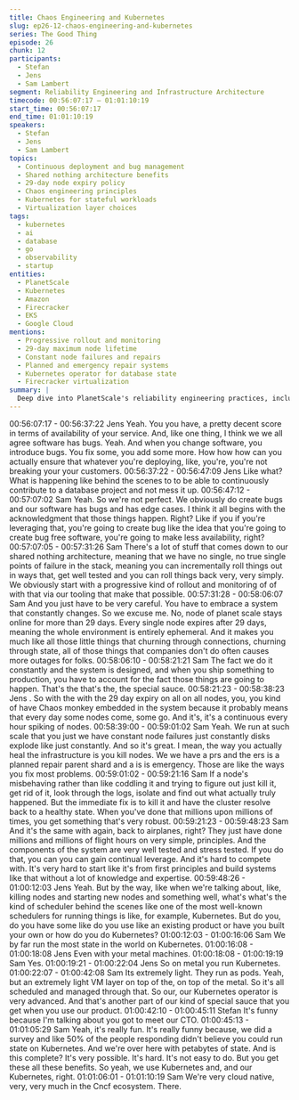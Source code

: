 ```yaml
---
title: Chaos Engineering and Kubernetes
slug: ep26-12-chaos-engineering-and-kubernetes
series: The Good Thing
episode: 26
chunk: 12
participants:
  - Stefan
  - Jens
  - Sam Lambert
segment: Reliability Engineering and Infrastructure Architecture
timecode: 00:56:07:17 – 01:01:10:19
start_time: 00:56:07:17
end_time: 01:01:10:19
speakers:
  - Stefan
  - Jens
  - Sam Lambert
topics:
  - Continuous deployment and bug management
  - Shared nothing architecture benefits
  - 29-day node expiry policy
  - Chaos engineering principles
  - Kubernetes for stateful workloads
  - Virtualization layer choices
tags:
  - kubernetes
  - ai
  - database
  - go
  - observability
  - startup
entities:
  - PlanetScale
  - Kubernetes
  - Amazon
  - Firecracker
  - EKS
  - Google Cloud
mentions:
  - Progressive rollout and monitoring
  - 29-day maximum node lifetime
  - Constant node failures and repairs
  - Planned and emergency repair systems
  - Kubernetes operator for database state
  - Firecracker virtualization
summary: |
  Deep dive into PlanetScale's reliability engineering practices, including their chaos engineering approach with 29-day node expiry, shared nothing architecture, and their advanced use of Kubernetes for running stateful database workloads at scale.
---
```


00:56:07:17 - 00:56:37:22
Jens
Yeah. You you have, a pretty decent score in terms of availability of your service. And, like one
thing, I think we we all agree software has bugs. Yeah. And when you change software, you
introduce bugs. You fix some, you add some more. How how how can you actually ensure that
whatever you're deploying, like, you're, you're not breaking your your customers.
00:56:37:22 - 00:56:47:09
Jens
Like what? What is happening like behind the scenes to to be able to continuously contribute to
a database project and not mess it up.
00:56:47:12 - 00:57:07:02
Sam
Yeah. So we're not perfect. We obviously do create bugs and our software has bugs and has
edge cases. I think it all begins with the acknowledgment that those things happen. Right? Like
if you if you're leveraging that, you're going to create bug like the idea that you're going to create
bug free software, you're going to make less availability, right?
00:57:07:05 - 00:57:31:26
Sam
There's a lot of stuff that comes down to our shared nothing architecture, meaning that we have
no single, no true single points of failure in the stack, meaning you can incrementally roll things
out in ways that, get well tested and you can roll things back very, very simply. We obviously
start with a progressive kind of rollout and monitoring of of with that via our tooling that make
that possible.
00:57:31:28 - 00:58:06:07
Sam
And you just have to be very careful. You have to embrace a system that constantly changes.
So we excuse me. No, node of planet scale stays online for more than 29 days. Every single
node expires after 29 days, meaning the whole environment is entirely ephemeral. And it makes
you much like all those little things that churning through connections, churning through state, all
of those things that companies don't do often causes more outages for folks.
00:58:06:10 - 00:58:21:21
Sam
The fact we do it constantly and the system is designed, and when you ship something to
production, you have to account for the fact those things are going to happen. That's the that's
the, the special sauce.
00:58:21:23 - 00:58:38:23
Jens
. So with the with the 29 day expiry on all on all nodes, you, you kind of have Chaos monkey
embedded in the system because it probably means that every day some nodes come, some
go. And it's, it's a continuous every hour spiking of nodes.
00:58:39:00 - 00:59:01:02
Sam
Yeah. We run at such scale that you just we have constant node failures just constantly disks
explode like just constantly. And so it's great. I mean, the way you actually heal the
infrastructure is you kill nodes. We we have a prs and the ers is a planned repair parent shard
and a is is emergency. Those are like the ways you fix most problems.
00:59:01:02 - 00:59:21:16
Sam
If a node's misbehaving rather than like coddling it and trying to figure out just kill it, get rid of it,
look through the logs, isolate and find out what actually truly happened. But the immediate fix is
to kill it and have the cluster resolve back to a healthy state. When you've done that millions
upon millions of times, you get something that's very robust.
00:59:21:23 - 00:59:48:23
Sam
And it's the same with again, back to airplanes, right? They just have done millions and millions
of flight hours on very simple, principles. And the components of the system are very well tested
and stress tested. If you do that, you can you can gain continual leverage. And it's hard to
compete with. It's very hard to start like it's from first principles and build systems like that
without a lot of knowledge and expertise.
00:59:48:26 - 01:00:12:03
Jens
Yeah. But by the way, like when we're talking about, like, killing nodes and starting new nodes
and something well, what's what's the kind of scheduler behind the scenes like one of the most
well-known schedulers for running things is like, for example, Kubernetes. But do you, do you
have some like do you use like an existing product or have you built your own or how do you do
Kubernetes?
01:00:12:03 - 01:00:16:06
Sam
We by far run the most state in the world on Kubernetes.
01:00:16:08 - 01:00:18:08
Jens
Even with your metal machines.
01:00:18:08 - 01:00:19:19
Sam
Yes.
01:00:19:21 - 01:00:22:04
Jens
So on metal you run Kubernetes.
01:00:22:07 - 01:00:42:08
Sam
Its extremely light. They run as pods. Yeah, but an extremely light VM layer on top of the, on top
of the metal. So it's all scheduled and managed through that. So our, our Kubernetes operator is
very advanced. And that's another part of our kind of special sauce that you get when you use
our product.
01:00:42:10 - 01:00:45:11
Stefan
It's funny because I'm talking about you got to meet our CTO.
01:00:45:13 - 01:01:05:29
Sam
Yeah, it's really fun. It's really funny because, we did a survey and like 50% of the people
responding didn't believe you could run state on Kubernetes. And we're over here with
petabytes of state. And is this complete? It's very possible. It's hard. It's not easy to do. But you
get these all these benefits. So yeah, we use Kubernetes and, and our Kubernetes, right.
01:01:06:01 - 01:01:10:19
Sam
We're very cloud native, very, very much in the Cncf ecosystem. There.